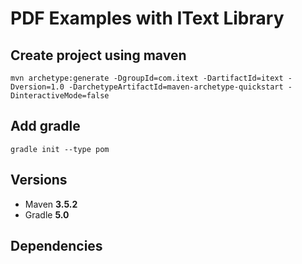 # PDF Examples with IText Library

## Create project using maven
```
mvn archetype:generate -DgroupId=com.itext -DartifactId=itext -Dversion=1.0 -DarchetypeArtifactId=maven-archetype-quickstart -DinteractiveMode=false
```

## Add gradle
```
gradle init --type pom
```

## Versions
* Maven **3.5.2**
* Gradle **5.0**

## Dependencies